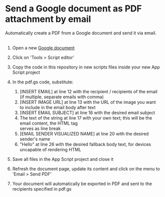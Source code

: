 # Send a Google document as PDF attachment by email
Automatically create a PDF from a Google document and send it via email.<br><br>

1. Open a new <a href="https://docs.google.com/document/">Google document</a>
1. Click on 'Tools > Script editor'
1. Copy the code in this repository in new scripts files inside your new App Script project
1. In the pdf.gs code, substitute:
   1. [INSERT EMAIL] at line 12 with the recipient / recipients of the email (if multiple, separate emails with comma)
   1. [INSERT IMAGE URL] at line 13 with the URL of the image you want to include in the email body after text
   1. [INSERT EMAIL SUBJECT] at line 16 with the desired email subject
   1. The text of the string at line 17 with your own text; this will be the email content, the HTML tag <br> serves as line break
   1. [EMAIL SENDER VISUALIZED NAME] at line 20 with the desired sender's name
   1. "Hello" at line 26 with the desired fallback body text, for devices uncapable of rendering HTML
   
1. Save all files in the App Script project and close it
1. Refresh the document page, update its content and click on the menu to 'Email > Send PDF'
1. Your document will automatically be exported in PDF and sent to the recipients specified in pdf.gs
